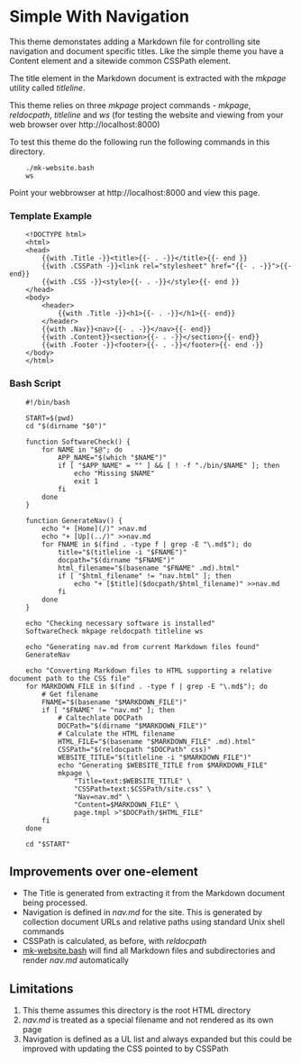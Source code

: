 
# Simple With Navigation

This theme demonstates adding a Markdown file for controlling site 
navigation and document specific titles. Like the simple theme you have 
a Content element and a sitewide common CSSPath element.

The title element in the Markdown document is extracted with the _mkpage_ 
utility called _titleline_.

This theme relies on three _mkpage_ project commands - _mkpage_, 
_reldocpath_, _titleline_ and _ws_ (for testing the website and viewing 
from your web browser over http://localhost:8000)

To test this theme do the following run the following commands in this 
directory.

```shell
    ./mk-website.bash
    ws
```

Point your webbrowser at http://localhost:8000 and view this page.

### Template Example

```template
    <!DOCTYPE html>
    <html>
    <head>
        {{with .Title -}}<title>{{- . -}}</title>{{- end }}
        {{with .CSSPath -}}<link rel="stylesheet" href="{{- . -}}">{{- end}}
        {{with .CSS -}}<style>{{- . -}}</style>{{- end }} 
    </head>
    <body>
        <header>
            {{with .Title -}}<h1>{{- . -}}</h1>{{- end}}
        </header>
        {{with .Nav}}<nav>{{- . -}}</nav>{{- end}}
        {{with .Content}}<section>{{- . -}}</section>{{- end}}
        {{with .Footer -}}<footer>{{- . -}}</footer>{{- end -}}
    </body>
    </html>
```

### Bash Script

```shell
    #!/bin/bash

    START=$(pwd)
    cd "$(dirname "$0")"

    function SoftwareCheck() {
    	for NAME in "$@"; do
    		APP_NAME="$(which "$NAME")"
    		if [ "$APP_NAME" = "" ] && [ ! -f "./bin/$NAME" ]; then
    			echo "Missing $NAME"
    			exit 1
    		fi
    	done
    }

    function GenerateNav() {
    	echo "+ [Home](/)" >nav.md
    	echo "+ [Up](../)" >>nav.md
    	for FNAME in $(find . -type f | grep -E "\.md$"); do
    		title="$(titleline -i "$FNAME")"
    		docpath="$(dirname "$FNAME")"
    		html_filename="$(basename "$FNAME" .md).html"
    		if [ "$html_filename" != "nav.html" ]; then
    			echo "+ [$title]($docpath/$html_filename)" >>nav.md
    		fi
    	done
    }

    echo "Checking necessary software is installed"
    SoftwareCheck mkpage reldocpath titleline ws

    echo "Generating nav.md from current Markdown files found"
    GenerateNav

    echo "Converting Markdown files to HTML supporting a relative document path to the CSS file"
    for MARKDOWN_FILE in $(find . -type f | grep -E "\.md$"); do
    	# Get filename
    	FNAME="$(basename "$MARKDOWN_FILE")"
    	if [ "$FNAME" != "nav.md" ]; then
    		# Caltechlate DOCPath
    		DOCPath="$(dirname "$MARKDOWN_FILE")"
    		# Calculate the HTML filename
    		HTML_FILE="$(basename "$MARKDOWN_FILE" .md).html"
    		CSSPath="$(reldocpath "$DOCPath" css)"
    		WEBSITE_TITLE="$(titleline -i "$MARKDOWN_FILE")"
    		echo "Generating $WEBSITE_TITLE from $MARKDOWN_FILE"
    		mkpage \
    			"Title=text:$WEBSITE_TITLE" \
    			"CSSPath=text:$CSSPath/site.css" \
    			"Nav=nav.md" \
    			"Content=$MARKDOWN_FILE" \
    			page.tmpl >"$DOCPath/$HTML_FILE"
    	fi
    done

    cd "$START"
```

## Improvements over one-element

+ The Title is generated from extracting it from the Markdown document being processed.
+ Navigation is defined in _nav.md_ for the site. This is generated by collection document URLs and relative paths using standard Unix shell commands
+ CSSPath is calculated, as before, with _reldocpath_
+ [mk-website.bash](mk-website.bash) will find all Markdown files and subdirectories and render _nav.md_ automatically


## Limitations

1. This theme assumes this directory is the root HTML directory
2. _nav.md_ is treated as a special filename and not rendered as its own page
3. Navigation is defined as a UL list and always expanded but this could be improved with updating the CSS pointed to by CSSPath


